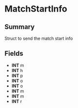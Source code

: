 # MatchStartInfo

## Summary
Struct to send the match start info

## Fields
* **INT** m
* **INT** h
* **INT** p
* **INT** o
* **INT** o
* **INT** m
* **INT** m
* **INT** r